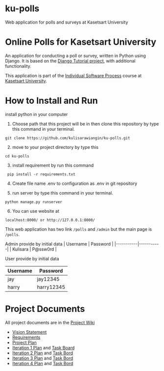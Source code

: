 # ku-polls
Web application for polls and surveys at Kasetsart University
# Online Polls for Kasetsart University
An application for conducting a poll or survey, written in Python using Django. It is based on the [Django Tutorial project](https://docs.djangoproject.com/en/4.1/intro/tutorial01/), with additional functionality.

This application is part of the [Individual Software Process](https://cpske.github.io/ISP/) course at [Kasetsart University](https://ku.ac.th).

# How to Install and Run
install python in your computer

1. Choose path that this project will be in then clone this repository by type this command in your terminal.

  ``` 
  git clone https://github.com/kulisarawiangin/ku-polls.git
  ```
  
2. move to your project directory by type this
  ``` 
  cd ku-polls
  ```
3. install requirement by run this command

 ``` 
  pip install -r requirements.txt
 ```
 
 4. Create file name .env to configuration as .env in git repository
 
 5. run server by type this command in your terminal.
 ``` 
 python manage.py runserver
 ```
 6. You can use website at 
 ``` 
 localhost:8000/ or http://127.0.0.1:8000/
 ``` 
This web application has two link ```/polls``` and ```/admin``` 
but the main page is ```/polls```.

Admin  provide by initial data
| Username  | Password  |
|-----------|-----------|
|   Kulisara   | P@ssw0rd |

User provide by initial data

| Username  | Password  |
|-----------|-----------|
|   jay   | jay12345 |
|   harry   | harry12345 |

# Project Documents
All project documents are in the [Project Wiki](../../wiki/Home)

* [Vision Statement](../../wiki/Vision-Statement) <br>
* [Requirements](../../wiki/Requirements) <br>
* [Project Plan](../../wiki/Development-Plan) <br>
* [Iteration 1 Plan](../../wiki/Iteration-1-Plan) and [Task Board](https://github.com/users/kulisarawiangin/projects/2/views/2)
* [Iteration 2 Plan](../../wiki/Iteration-2-Plan) and [Task Bord](https://github.com/users/kulisarawiangin/projects/4/views/2)
* [Iteration 3 Plan](../../wiki/Iteration-3-Plan) and [Task Bord](https://github.com/users/kulisarawiangin/projects/5/views/2?layout=board)
* [Iteration 4 Plan](../../wiki/Iteration-4-Plan) and [Task Bord](https://github.com/users/kulisarawiangin/projects/6/views/2?layout=board)
